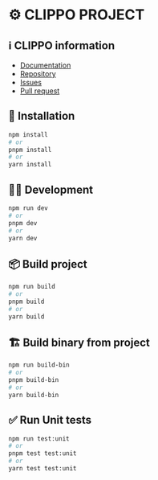 # ⚙️ CLIPPO PROJECT

## ℹ️ CLIPPO information

- [Documentation](https://backan.pigeonposse.com)
- [Repository](https://github.com/pigeonposse/backan)
- [Issues](https://github.com/pigeonposse/backan/issues)
- [Pull request](https://github.com/pigeonposse/backan/pulls)

## 🔑 Installation

```bash
npm install 
# or
pnpm install
# or
yarn install
```

## 🧑‍💻 Development

```bash
npm run dev 
# or
pnpm dev
# or
yarn dev
```

## 📦 Build project

```bash
npm run build 
# or
pnpm build 
# or
yarn build
```

## 🏗️ Build binary from project

```bash
npm run build-bin
# or
pnpm build-bin 
# or
yarn build-bin
```

## ✅ Run Unit tests

```bash
npm run test:unit 
# or
pnpm test test:unit 
# or
yarn test test:unit 
```

<!--
██████╗ ██╗ ██████╗ ███████╗ ██████╗ ███╗   ██╗
██╔══██╗██║██╔════╝ ██╔════╝██╔═══██╗████╗  ██║
██████╔╝██║██║  ███╗█████╗  ██║   ██║██╔██╗ ██║
██╔═══╝ ██║██║   ██║██╔══╝  ██║   ██║██║╚██╗██║
██║     ██║╚██████╔╝███████╗╚██████╔╝██║ ╚████║
╚═╝     ╚═╝ ╚═════╝ ╚══════╝ ╚═════╝ ╚═╝  ╚═══╝
                                               
██████╗  ██████╗ ███████╗███████╗███████╗      
██╔══██╗██╔═══██╗██╔════╝██╔════╝██╔════╝      
██████╔╝██║   ██║███████╗███████╗█████╗        
██╔═══╝ ██║   ██║╚════██║╚════██║██╔══╝        
██║     ╚██████╔╝███████║███████║███████╗      
╚═╝      ╚═════╝ ╚══════╝╚══════╝╚══════╝      

Repository automatically generated by the [clippo](https://github.com/pigeonposse/clippo) library 
from the [pigeonposse collective](https://github.com/pigeonposse)

-->
